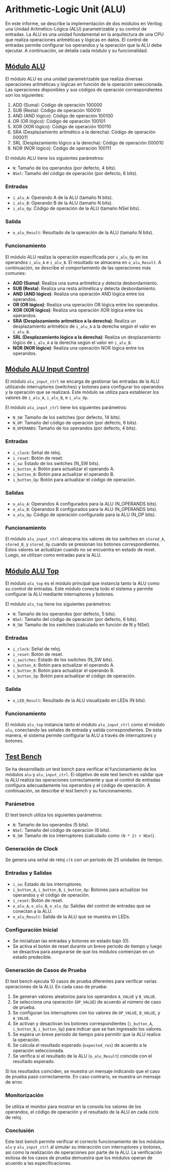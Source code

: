 # Arithmetic-Logic Unit (ALU)

En este informe, se describe la implementación de dos módulos en Verilog: una Unidad Aritmético-Lógica (ALU) parametrizable y su control de entradas. La ALU es una unidad fundamental en la arquitectura de una CPU que realiza operaciones aritméticas y lógicas en datos. El control de entradas permite configurar los operandos y la operación que la ALU debe ejecutar. A continuación, se detalla cada módulo y su funcionalidad.

## [Módulo ALU](sources/alu.v)

El módulo ALU es una unidad parametrizable que realiza diversas operaciones aritméticas y lógicas en función de la operación seleccionada. Las operaciones disponibles y sus códigos de operación correspondientes son los siguientes:

1. ADD (Suma): Código de operación 100000
2. SUB (Resta): Código de operación 100010
3. AND (AND lógico): Código de operación 100100
4. OR (OR lógico): Código de operación 100101
5. XOR (XOR lógico): Código de operación 100110
6. SRA (Desplazamiento aritmético a la derecha): Código de operación 000011
7. SRL (Desplazamiento lógico a la derecha): Código de operación 000010
8. NOR (NOR lógico): Código de operación 100111

El módulo ALU tiene los siguientes parámetros:

- `N`: Tamaño de los operandos (por defecto, 4 bits).
- `NSel`: Tamaño del código de operación (por defecto, 6 bits).

### Entradas

- `i_alu_A`: Operando A de la ALU (tamaño N bits).
- `i_alu_B`: Operando B de la ALU (tamaño N bits).
- `i_alu_Op`: Código de operación de la ALU (tamaño NSel bits).

### Salida

- `o_alu_Result`: Resultado de la operación de la ALU (tamaño N bits).

### Funcionamiento

El módulo ALU realiza la operación especificada por `i_alu_Op` en los operandos `i_alu_A` e `i_alu_B`. El resultado se almacena en `o_alu_Result`. A continuación, se describe el comportamiento de las operaciones más comunes:

- **ADD (Suma)**: Realiza una suma aritmética y detecta desbordamiento.
- **SUB (Resta)**: Realiza una resta aritmética y detecta desbordamiento.
- **AND (AND lógico)**: Realiza una operación AND lógica entre los operandos.
- **OR (OR lógico)**: Realiza una operación OR lógica entre los operandos.
- **XOR (XOR lógico)**: Realiza una operación XOR lógica entre los operandos.
- **SRA (Desplazamiento aritmético a la derecha)**: Realiza un desplazamiento aritmético de `i_alu_A` a la derecha según el valor en `i_alu_B`.
- **SRL (Desplazamiento lógico a la derecha)**: Realiza un desplazamiento lógico de `i_alu_A` a la derecha según el valor en `i_alu_B`.
- **NOR (NOR lógico)**: Realiza una operación NOR lógica entre los operandos.

## [Módulo ALU Input Control](sources/alu_input_ctrl.v)

El módulo `alu_input_ctrl` se encarga de gestionar las entradas de la ALU utilizando interruptores (switches) y botones para configurar los operandos y la operación que se realizará. Este módulo se utiliza para establecer los valores de `i_alu_A`, `i_alu_B`, e `i_alu_Op`.

El módulo `alu_input_ctrl` tiene los siguientes parámetros:

- `N_SW`: Tamaño de los switches (por defecto, 14 bits).
- `N_OP`: Tamaño del código de operación (por defecto, 6 bits).
- `N_OPERANDS`: Tamaño de los operandos (por defecto, 4 bits).

### Entradas

- `i_clock`: Señal de reloj.
- `i_reset`: Botón de reset.
- `i_sw`: Estado de los switches (N_SW bits).
- `i_button_A`: Botón para actualizar el operando A.
- `i_button_B`: Botón para actualizar el operando B.
- `i_button_Op`: Botón para actualizar el código de operación.

### Salidas

- `o_alu_A`: Operandos A configurados para la ALU (N_OPERANDS bits).
- `o_alu_B`: Operandos B configurados para la ALU (N_OPERANDS bits).
- `o_alu_Op`: Código de operación configurado para la ALU (N_OP bits).

### Funcionamiento

El módulo `alu_input_ctrl` almacena los valores de los switches en `stored_A`, `stored_B`, y `stored_Op` cuando se presionan los botones correspondientes. Estos valores se actualizan cuando no se encuentra en estado de reset. Luego, se utilizan como entradas para la ALU.

## [Módulo ALU Top](sources/alu_top.v)

El módulo `alu_top` es el módulo principal que instancia tanto la ALU como su control de entradas. Este módulo conecta todo el sistema y permite configurar la ALU mediante interruptores y botones.

El módulo `alu_top` tiene los siguientes parámetros:

- `N`: Tamaño de los operandos (por defecto, 5 bits).
- `NSel`: Tamaño del código de operación (por defecto, 6 bits).
- `N_SW`: Tamaño de los switches (calculado en función de N y NSel).

### Entradas

- `i_clock`: Señal de reloj.
- `i_reset`: Botón de reset.
- `i_switches`: Estado de los switches (N_SW bits).
- `i_button_A`: Botón para actualizar el operando A.
- `i_button_B`: Botón para actualizar el operando B.
- `i_button_Op`: Botón para actualizar el código de operación.

### Salida

- `o_LED_Result`: Resultado de la ALU visualizado en LEDs (N bits).

### Funcionamiento

El módulo `alu_top` instancia tanto el módulo `alu_input_ctrl` como el módulo `alu`, conectando las señales de entrada y salida correspondientes. De esta manera, el sistema permite configurar la ALU a través de interruptores y botones.

## [Test Bench](tests/alu_tb.v)

Se ha desarrollado un test bench para verificar el funcionamiento de los módulos `alu` y `alu_input_ctrl`. El objetivo de este test bench es validar que la ALU realiza las operaciones correctamente y que el control de entradas configura adecuadamente los operandos y el código de operación. A continuación, se describe el test bench y su funcionamiento.

### Parámetros

El test bench utiliza los siguientes parámetros:

- `N`: Tamaño de los operandos (5 bits).
- `NSel`: Tamaño del código de operación (6 bits).
- `N_SW`: Tamaño de los interruptores (calculado como `(N * 2) + NSel`).

### Generación de Clock

Se genera una señal de reloj `clk` con un período de 25 unidades de tiempo.

### Entradas y Salidas

- `i_sw`: Estado de los interruptores.
- `i_button_A`, `i_button_B`, `i_button_Op`: Botones para actualizar los operandos y el código de operación.
- `i_reset`: Botón de reset.
- `o_alu_A`, `o_alu_B`, `o_alu_Op`: Salidas del control de entradas que se conectan a la ALU.
- `o_alu_Result`: Salida de la ALU que se muestra en LEDs.

### Configuración Inicial

- Se inicializan las entradas y botones en estado bajo (0).
- Se activa el botón de reset durante un breve periodo de tiempo y luego se desactiva para asegurarse de que los módulos comienzan en un estado predecible.

### Generación de Casos de Prueba

El test bench ejecuta 10 casos de prueba diferentes para verificar varias operaciones de la ALU. En cada caso de prueba:

1. Se generan valores aleatorios para los operandos `A_VALUE` y `B_VALUE`.
2. Se selecciona una operación (`OP_VALUE`) de acuerdo al número de caso de prueba.
3. Se configuran los interruptores con los valores de `OP_VALUE`, `B_VALUE`, y `A_VALUE`.
4. Se activan y desactivan los botones correspondientes (`i_button_A`, `i_button_B`, `i_button_Op`) para indicar que se han ingresado los valores.
5. Se espera un breve periodo de tiempo para permitir que la ALU realice la operación.
6. Se calcula el resultado esperado (`expected_res`) de acuerdo a la operación seleccionada.
7. Se verifica si el resultado de la ALU (`o_alu_Result`) coincide con el resultado esperado.

Si los resultados coinciden, se muestra un mensaje indicando que el caso de prueba pasó correctamente. En caso contrario, se muestra un mensaje de error.

### Monitorización

Se utiliza el monitor para mostrar en la consola los valores de los operandos, el código de operación y el resultado de la ALU en cada ciclo de reloj.

### Conclusión

Este test bench permite verificar el correcto funcionamiento de los módulos `alu` y `alu_input_ctrl` al simular su interacción con interruptores y botones, así como la realización de operaciones por parte de la ALU. La verificación exitosa de los casos de prueba demuestra que los módulos operan de acuerdo a las especificaciones.
